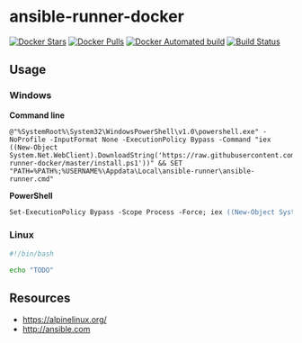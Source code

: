 ansible-runner-docker
=============================

[![Docker Stars](https://img.shields.io/docker/stars/shakahl/ansible-runner-docker.svg)](https://hub.docker.com/r/shakahl/ansible-runner-docker/)
[![Docker Pulls](https://img.shields.io/docker/pulls/shakahl/ansible-runner-docker.svg)](https://hub.docker.com/r/shakahl/ansible-runner-docker/)
[![Docker Automated build](https://img.shields.io/docker/automated/shakahl/ansible-runner-docker.svg)](https://hub.docker.com/r/shakahl/ansible-runner-docker/builds/)
[![Build Status](https://travis-ci.org/shakahl/ansible-runner-docker.svg?branch=master)](https://travis-ci.org/shakahl/ansible-runner-docker)

## Usage

### Windows

**Command line**

```batch
@"%SystemRoot%\System32\WindowsPowerShell\v1.0\powershell.exe" -NoProfile -InputFormat None -ExecutionPolicy Bypass -Command "iex ((New-Object System.Net.WebClient).DownloadString('https://raw.githubusercontent.com/shakahl/ansible-runner-docker/master/install.ps1'))" && SET "PATH=%PATH%;%USERNAME%\Appdata\Local\ansible-runner\ansible-runner.cmd"
```

**PowerShell**

```ps
Set-ExecutionPolicy Bypass -Scope Process -Force; iex ((New-Object System.Net.WebClient).DownloadString('https://raw.githubusercontent.com/shakahl/ansible-runner-docker/master/install.ps1'))
```

### Linux

```bash
#!/bin/bash

echo "TODO"

```

## Resources
* https://alpinelinux.org/
* http://ansible.com

